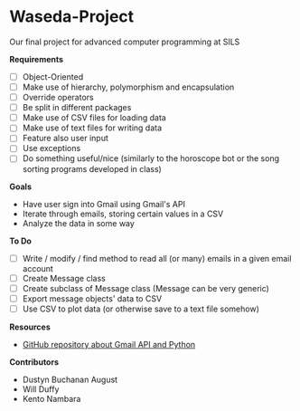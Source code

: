 # Waseda-Project
Our final project for advanced computer programming at SILS

**Requirements**
- [ ] Object-Oriented  
- [ ] Make use of hierarchy, polymorphism and encapsulation  
- [ ] Override operators  
- [ ] Be split in different packages  
- [ ] Make use of CSV files for loading data  
- [ ] Make use of text files for writing data  
- [ ] Feature also user input  
- [ ] Use exceptions  
- [ ] Do something useful/nice (similarly to the horoscope bot or the song sorting programs developed in class)  

**Goals**
* Have user sign into Gmail using Gmail's API
* Iterate through emails, storing certain values in a CSV
* Analyze the data in some way

**To Do**
- [ ] Write / modify / find method to read all (or many) emails in a given email account
- [ ] Create Message class
- [ ] Create subclass of Message class (Message can be very generic)
- [ ] Export message objects' data to CSV
- [ ] Use CSV to plot data (or otherwise save to a text file somehow)

**Resources**
* [GitHub repository about Gmail API and Python](https://github.com/abhishekchhibber/Gmail-Api-through-Python/blob/master/gmail_read.py "Gmail-Api-through-Python")

**Contributors**
* Dustyn Buchanan August
* Will Duffy
* Kento Nambara
